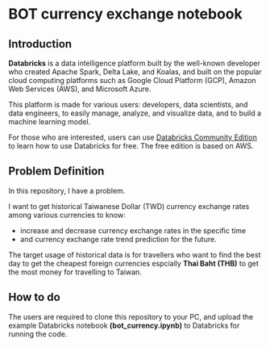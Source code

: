 # BOT currency exchange notebook

## Introduction

**Databricks** is a data intelligence platform built by the well-known developer who created Apache Spark, Delta Lake, and Koalas, and built on the popular cloud computing platforms such as Google Cloud Platform (GCP), Amazon Web Services (AWS), and Microsoft Azure.

This platform is made for various users: developers, data scientists, and data engineers, to easily manage, analyze, and visualize data, and to build a machine learning model.

For those who are interested, users can use [Databricks Community Edition](https://community.cloud.databricks.com) to learn how to use Databricks for free. The free edition is based on AWS.

## Problem Definition

In this repository, I have a problem.

I want to get historical Taiwanese Dollar (TWD) currency exchange rates among various currencies to know:
- increase and decrease currency exchange rates in the specific time
- and currency exchange rate trend prediction for the future.

The target usage of historical data is for travellers who want to find the best day to get the cheapest foreign currencies espcially **Thai Baht (THB)** to get the most money for travelling to Taiwan.

## How to do

The users are required to clone this repository to your PC, and upload the example Databricks notebook **(bot_currency.ipynb)** to Databricks for running the code.